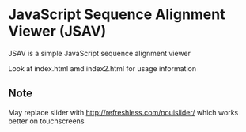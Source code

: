 JavaScript Sequence Alignment Viewer (JSAV)
===========================================

JSAV is a simple JavaScript sequence alignment viewer

Look at index.html amd index2.html for usage information


Note
----
May replace slider with 
   http://refreshless.com/nouislider/
which works better on touchscreens

